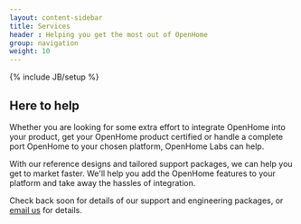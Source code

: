 ```yaml
---
layout: content-sidebar
title: Services
header : Helping you get the most out of OpenHome
group: navigation
weight: 10
---
```

{% include JB/setup %}

## Here to help

Whether you are looking for some extra effort to integrate OpenHome into your product, get your OpenHome product certified or handle a complete port OpenHome to your chosen platform, OpenHome Labs can help.

With our reference designs and tailored support packages, we can help you get to market faster. We'll help you add the OpenHome features to your platform and take away the hassles of integration.

Check back soon for details of our support and engineering packages, or [email us](mailto:helpline@linn.co.uk) for details.


